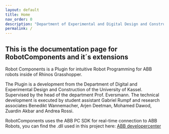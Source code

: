 ```yaml
---
layout: default
title: Home
nav_order: 0
description: "Department of Experimental and Digital Design and Construction (EDEK)"
permalink: /
---
```


## This is the documentation page for RobotComponents and it´s extensions

Robot Components is a Plugin for intuitive Robot Programming for ABB robots inside of Rhinos Grasshopper.

The Plugin is a development from the Department of Digital and Experimental Design and Construction of the University of Kassel. Supervised by the head of the department Prof. Eversmann. The technical development is executed by student assistant Gabriel Rumpf and research associates Benedikt Wannemacher, Arjen Deetman, Mohamed Dawod, Zuardin Akbar and Andrea Rossi.

RobotComponents uses the ABB PC SDK for real-time connection to ABB Robots, you can find the .dll used in this project here: [ABB developercenter](http://developercenter.robotstudio.com/landing)

